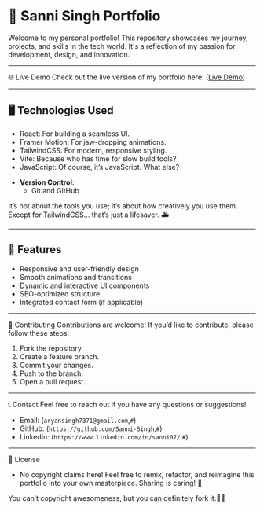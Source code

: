# 🌟 Sanni Singh Portfolio

Welcome to my personal portfolio! This repository showcases my journey, projects, and skills in the tech world. It's a reflection of my passion for development, design, and innovation.

---

🌐 Live Demo
Check out the live version of my portfolio here: 
([Live Demo](https://portfolio-sanni.vercel.app/))

---

## 🖥️ Technologies Used

* React: For building a seamless UI.
* Framer Motion: For jaw-dropping animations.
* TailwindCSS: For modern, responsive styling.
* Vite: Because who has time for slow build tools?
* JavaScript: Of course, it’s JavaScript. What else?

- **Version Control**: 
  - Git and GitHub

It’s not about the tools you use; it’s about how creatively you use them. Except for TailwindCSS… that’s just a lifesaver. 🚑

---

## 🎨 Features

- Responsive and user-friendly design
- Smooth animations and transitions
- Dynamic and interactive UI components
- SEO-optimized structure
- Integrated contact form (if applicable)

---

🤝 Contributing
Contributions are welcome! If you’d like to contribute, please follow these steps:

1. Fork the repository.
2. Create a feature branch.
3. Commit your changes.
4. Push to the branch.
5. Open a pull request.

---

📞 Contact
Feel free to reach out if you have any questions or suggestions!

* Email: (`aryansingh7371@gmail.com`,`#`)
* GitHub: (`https://github.com/Sanni-Singh`,`#`)
* LinkedIn: (`https://www.linkedin.com/in/sanni07/`,`#`)

---
📄 License

* No copyright claims here! Feel free to remix, refactor, and reimagine this portfolio into your own masterpiece. Sharing is caring! 🤝

You can’t copyright awesomeness, but you can definitely fork it.🍴😉

